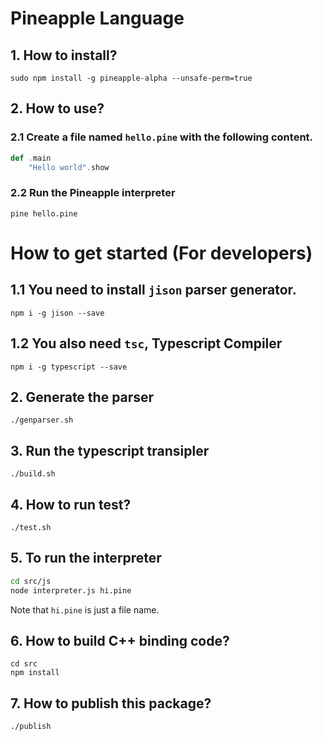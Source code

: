 # Pineapple Language
## 1. How to install?
```
sudo npm install -g pineapple-alpha --unsafe-perm=true
```

## 2. How to use?
### 2.1 Create a file named `hello.pine` with the following content.
```scala
def .main
    "Hello world".show
```

### 2.2 Run the Pineapple interpreter
```
pine hello.pine
```


# How to get started (For developers)
## 1.1 You need to install `jison` parser generator.
```
npm i -g jison --save
```

## 1.2 You also need `tsc`, Typescript Compiler
```
npm i -g typescript --save
```

## 2. Generate the parser
```
./genparser.sh
```

## 3. Run the typescript transipler 
```
./build.sh
```

## 4. How to run test?
```
./test.sh
```

## 5. To run the interpreter
```sh
cd src/js
node interpreter.js hi.pine
```

Note that `hi.pine` is just a file name.


## 6. How to build C++ binding code?
```
cd src
npm install
```

## 7. How to publish this package?
```
./publish
```